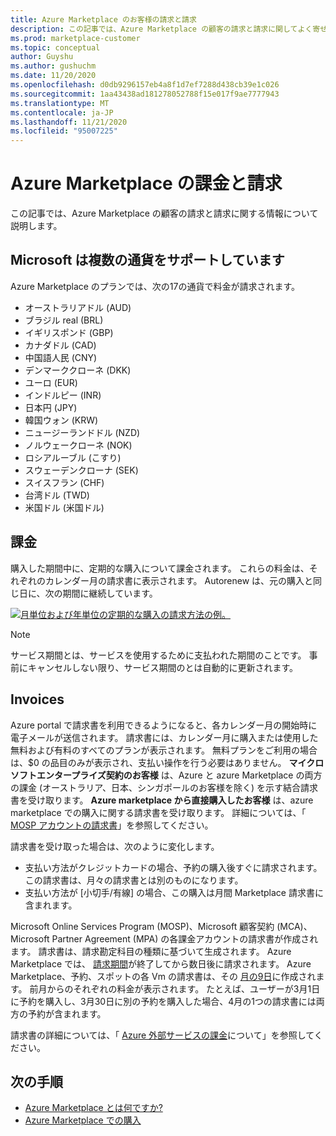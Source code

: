 ```yaml
---
title: Azure Marketplace のお客様の請求と請求
description: この記事では、Azure Marketplace の顧客の請求と請求に関してよく寄せられる質問について説明します。
ms.prod: marketplace-customer
ms.topic: conceptual
author: Guyshu
ms.author: gushuchm
ms.date: 11/20/2020
ms.openlocfilehash: d0db9296157eb4a8f1d7ef7288d438cb39e1c026
ms.sourcegitcommit: 1aa43438ad181278052788f15e017f9ae7777943
ms.translationtype: MT
ms.contentlocale: ja-JP
ms.lasthandoff: 11/21/2020
ms.locfileid: "95007225"
---
```

# <a name="azure-marketplace-billing-and-invoicing"></a>Azure Marketplace の課金と請求

この記事では、Azure Marketplace の顧客の請求と請求に関する情報について説明します。

## <a name="microsoft-supports-multiple-currencies"></a>Microsoft は複数の通貨をサポートしています

Azure Marketplace のプランでは、次の17の通貨で料金が請求されます。

- オーストラリアドル (AUD)
- ブラジル real (BRL)
- イギリスポンド (GBP)
- カナダドル (CAD)
- 中国語人民 (CNY)
- デンマーククローネ (DKK)
- ユーロ (EUR)
- インドルピー (INR)
- 日本円 (JPY)
- 韓国ウォン (KRW)
- ニュージーランドドル (NZD)
- ノルウェークローネ (NOK)
- ロシアルーブル (こすり)
- スウェーデンクローナ (SEK)
- スイスフラン (CHF)
- 台湾ドル (TWD)
- 米国ドル (米国ドル)

## <a name="billing"></a>課金

購入した期間中に、定期的な購入について課金されます。 これらの料金は、それぞれのカレンダー月の請求書に表示されます。 Autorenew は、元の購入と同じ日に、次の期間に継続しています。

[![月単位および年単位の定期的な購入の請求方法の例。](media/billing/billing-charges-recurring.png)](media/billing/billing-charges-recurring.png#lightbox)

>[!NOTE]
> サービス期間とは、サービスを使用するために支払われた期間のことです。 事前にキャンセルしない限り、サービス期間のとは自動的に更新されます。

## <a name="invoices"></a>Invoices

Azure portal で請求書を利用できるようになると、各カレンダー月の開始時に電子メールが送信されます。 請求書には、カレンダー月に購入または使用した無料および有料のすべてのプランが表示されます。 無料プランをご利用の場合は、$0 の品目のみが表示され、支払い操作を行う必要はありません。 **マイクロソフトエンタープライズ契約のお客様** は、Azure と azure Marketplace の両方の課金 (オーストラリア、日本、シンガポールのお客様を除く) を示す結合請求書を受け取ります。 **Azure marketplace から直接購入したお客様** は、azure marketplace での購入に関する請求書を受け取ります。 詳細については、「 [MOSP アカウントの請求書](/azure/cost-management-billing/understand/download-azure-invoice#invoices-for-mosp-billing-accounts)」を参照してください。

請求書を受け取った場合は、次のように変化します。

- 支払い方法がクレジットカードの場合、予約の購入後すぐに請求されます。 この請求書は、月々の請求書とは別のものになります。
- 支払い方法が [小切手/有線] の場合、この購入は月間 Marketplace 請求書に含まれます。

Microsoft Online Services Program (MOSP)、Microsoft 顧客契約 (MCA)、Microsoft Partner Agreement (MPA) の各課金アカウントの請求書が作成されます。 請求書は、請求勘定科目の種類に基づいて生成されます。 Azure Marketplace では、 [請求期間](/azure/cost-management-billing/understand/download-azure-invoice#why-you-might-not-see-an-invoice)が終了してから数日後に請求されます。 Azure Marketplace、予約、スポットの各 Vm の請求書は、その [月の9日](/azure/cost-management-billing/understand/download-azure-invoice#invoices-for-mosp-billing-accounts)に作成されます。 前月からのそれぞれの料金が表示されます。 たとえば、ユーザーが3月1日に予約を購入し、3月30日に別の予約を購入した場合、4月の1つの請求書には両方の予約が含まれます。

請求書の詳細については、「 [Azure 外部サービスの課金](/azure/cost-management-billing/understand/understand-azure-marketplace-charges)について」を参照してください。

## <a name="next-steps"></a>次の手順

- [Azure Marketplace とは何ですか?](azure-marketplace-overview.md)
- [Azure Marketplace での購入](azure-purchasing-invoicing.md)
